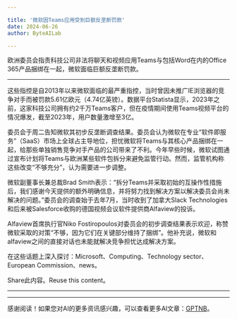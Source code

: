 ```yaml
---

title: '微软因Teams应用受到巨额反垄断罚款'
date: 2024-06-26
author: ByteAILab

---
```


欧洲委员会指责科技公司非法将聊天和视频应用Teams与包括Word在内的Office 365产品捆绑在一起，微软面临巨额反垄断罚款。

---
这些指控是自2013年以来微软面临的最严重指控，当时曾因未推广IE浏览器的竞争对手而被罚款5.61亿欧元（4.74亿英镑）。数据平台Statista显示，2023年之前，这家科技公司拥有约2千万Teams客户，但在疫情期间使用Teams视频平台的情况爆发，截至2023年，用户数量激增至3亿。

委员会于周二告知微软其初步反垄断调查结果。委员会认为微软在专业“软件即服务”（SaaS）市场上全球占主导地位，担忧微软将Teams与其核心产品捆绑在一起，给那些单独销售竞争对手产品的公司带来了不利。今年早些时候，微软试图通过宣布计划将Teams与欧洲某些软件包拆分来避免监管行动。然而，监管机构称这些改变“不够充分”，认为需要进一步调整。

微软副董事长兼总裁Brad Smith表示：“拆分Teams并采取初始的互操作性措施后，我们感谢今天提供的额外明确信息，并将努力找到解决方案以解决委员会尚未解决的问题。”委员会的调查始于去年7月，当时收到了加拿大Slack Technologies和后来被Salesforce收购的德国视频会议软件提供商Alfaview的投诉。

Alfaview首席执行官Niko Fostiropoulos对委员会的初步调查结果表示欢迎，称赞微软采取的对策“不够，因为它们在关键部分维持了捆绑”。他补充说，微软和alfaview之间的直接对话也未能就解决竞争担忧达成解决方案。

在这些话题上深入探讨：Microsoft、Computing、Technology sector、European Commission、news。

Share此内容。Reuse this content。

---
---
感谢阅读！如果您对AI的更多资讯感兴趣，可以查看更多AI文章：[GPTNB](https://gptnb.com)。